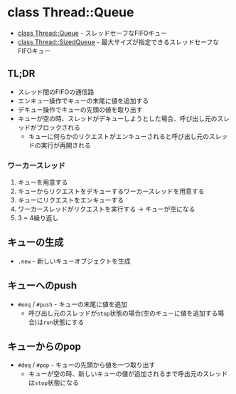 # class Thread::Queue
- [class Thread::Queue](https://docs.ruby-lang.org/ja/2.7.0/class/Thread=3a=3aQueue.html) - スレッドセーフなFIFOキュー
- [class Thread::SizedQueue](https://docs.ruby-lang.org/ja/3.0.0/class/Thread=3a=3aSizedQueue.html) - 最大サイズが指定できるスレッドセーフなFIFOキュー

## TL;DR
- スレッド間のFIFOの通信路
- エンキュー操作でキューの末尾に値を追加する
- デキュー操作でキューの先頭の値を取り出す
- キューが空の時、スレッドがデキューしようとした場合、呼び出し元のスレッドがブロックされる
  - キューに何らかのリクエストがエンキューされると呼び出し元のスレッドの実行が再開される

### ワーカースレッド
1. キューを用意する
2. キューからリクエストをデキューするワーカースレッドを用意する
3. キューにリクエストをエンキューする
4. ワーカースレッドがリクエストを実行する -> キューが空になる
5. 3 ~ 4繰り返し

## キューの生成
- `.new` - 新しいキューオブジェクトを生成

## キューへのpush
- `#enq` / `#push` - キューの末尾に値を追加
  - 呼び出し元のスレッドが`stop`状態の場合(空のキューに値を追加する場合)は`run`状態にする

## キューからのpop
- `#deq` / `#pop` - キューの先頭から値を一つ取り出す
  - キューが空の時、新しいキューの値が追加されるまで呼出元のスレッドは`stop`状態になる

